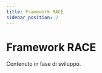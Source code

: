 ```yaml
---
title: Framework RACE
sidebar_position: 2
---
```


# Framework RACE

Contenuto in fase di sviluppo.
